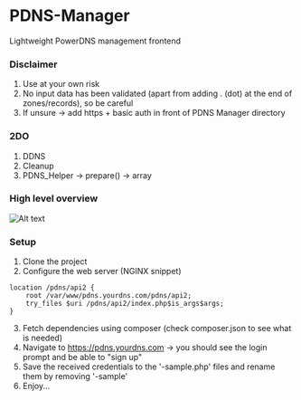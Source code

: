 # PDNS-Manager
Lightweight PowerDNS management frontend


### Disclaimer
1. Use at your own risk
2. No input data has been validated (apart from adding . (dot) at the end of zones/records), so be careful
3. If unsure -> add https + basic auth in front of PDNS Manager directory


### 2DO
1. DDNS
2. Cleanup
3. PDNS_Helper -> prepare() -> array 

### High level overview
![Alt text](blob/main/PDNS_Manager_HL_Overview.png)

 

### Setup
1. Clone the project
2. Configure the web server (NGINX snippet)
```
location /pdns/api2 {                                                                                                                                                         
    root /var/www/pdns.yourdns.com/pdns/api2;                                                                                                                                     
    try_files $uri /pdns/api2/index.php$is_args$args;
}
```
3. Fetch dependencies using composer (check composer.json to see what is needed)
4. Navigate to https://pdns.yourdns.com -> you should see the login prompt and be able to "sign up"
5. Save the received credentials to the '-sample.php' files and rename them by removing '-sample'
6. Enjoy...
